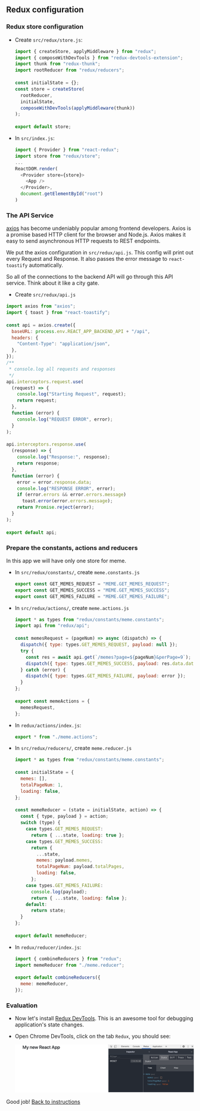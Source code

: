 ## Redux configuration

### Redux store configuration

- Create `src/redux/store.js`:
  ```javascript
  import { createStore, applyMiddleware } from "redux";
  import { composeWithDevTools } from "redux-devtools-extension";
  import thunk from "redux-thunk";
  import rootReducer from "redux/reducers";

  const initialState = {};
  const store = createStore(
    rootReducer,
    initialState,
    composeWithDevTools(applyMiddleware(thunk))
  );

  export default store;
  ```

- In `src/index.js`:
  ```javascript
  import { Provider } from "react-redux";
  import store from "redux/store";
  ...
  ReactDOM.render(
    <Provider store={store}>
      <App />
    </Provider>,
    document.getElementById("root")
  )
  ```

### The API Service

[axios](https://github.com/axios/axios#request-config) has become undeniably popular among frontend developers. Axios is a promise based HTTP client for the browser and Node.js. Axios makes it easy to send asynchronous HTTP requests to REST endpoints.

We put the axios configuration in `src/redux/api.js`. This config will print out every Request and Response. It also passes the error message to `react-toastify` automatically.

So all of the connections to the backend API will go through this API service. Think about it like a city gate. 

- Create `src/redux/api.js`

```javascript
import axios from "axios";
import { toast } from "react-toastify";

const api = axios.create({
  baseURL: process.env.REACT_APP_BACKEND_API + "/api",
  headers: {
    "Content-Type": "application/json",
  },
});
/**
 * console.log all requests and responses
 */
api.interceptors.request.use(
  (request) => {
    console.log("Starting Request", request);
    return request;
  },
  function (error) {
    console.log("REQUEST ERROR", error);
  }
);

api.interceptors.response.use(
  (response) => {
    console.log("Response:", response);
    return response;
  },
  function (error) {
    error = error.response.data;
    console.log("RESPONSE ERROR", error);
    if (error.errors && error.errors.message)
      toast.error(error.errors.message);
    return Promise.reject(error);
  }
);

export default api;
```

### Prepare the constants, actions and reducers

In this app we will have only one store for meme.

- In `src/redux/constants/`, create `meme.constants.js`
  ```javascript
  export const GET_MEMES_REQUEST = "MEME.GET_MEMES_REQUEST";
  export const GET_MEMES_SUCCESS = "MEME.GET_MEMES_SUCCESS";
  export const GET_MEMES_FAILURE = "MEME.GET_MEMES_FAILURE";
  ```

- In `src/redux/actions/`, create `meme.actions.js`
  ```javascript
  import * as types from "redux/constants/meme.constants";
  import api from "redux/api";

  const memesRequest = (pageNum) => async (dispatch) => {
    dispatch({ type: types.GET_MEMES_REQUEST, payload: null });
    try {
      const res = await api.get(`/memes?page=${pageNum}&perPage=9`);
      dispatch({ type: types.GET_MEMES_SUCCESS, payload: res.data.data });
    } catch (error) {
      dispatch({ type: types.GET_MEMES_FAILURE, payload: error });
    }
  };

  export const memeActions = {
    memesRequest,
  };
  ```

- In `redux/actions/index.js`:
  ```javascript
  export * from "./meme.actions";
  ```

- In `src/redux/reducers/`, create `meme.reducer.js`
  ```javascript
  import * as types from "redux/constants/meme.constants";

  const initialState = {
    memes: [],
    totalPageNum: 1,
    loading: false,
  };

  const memeReducer = (state = initialState, action) => {
    const { type, payload } = action;
    switch (type) {
      case types.GET_MEMES_REQUEST:
        return { ...state, loading: true };
      case types.GET_MEMES_SUCCESS:
        return {
          ...state,
          memes: payload.memes,
          totalPageNum: payload.totalPages,
          loading: false,
        };
      case types.GET_MEMES_FAILURE:
        console.log(payload);
        return { ...state, loading: false };
      default:
        return state;
    }
  };

  export default memeReducer;
  ```

- In `redux/reducer/index.js`:
  ```javascript
  import { combineReducers } from "redux";
  import memeReducer from "./meme.reducer";

  export default combineReducers({
    meme: memeReducer,
  });
  ```

### Evaluation

- Now let's install [Redux DevTools](https://chrome.google.com/webstore/detail/redux-devtools/lmhkpmbekcpmknklioeibfkpmmfibljd?hl=en). This is an awesome tool for debugging application's state changes.

- Open Chrome DevTools, click on the tab `Redux`, you should see:

  ![](./images/200_redux_cfg.png)

Good job! [Back to instructions](/client.md)
